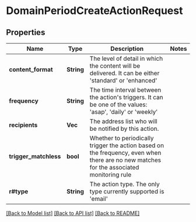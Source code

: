 # DomainPeriodCreateActionRequest

## Properties

Name | Type | Description | Notes
------------ | ------------- | ------------- | -------------
**content_format** | **String** | The level of detail in which the content will be delivered. It can be either 'standard' or 'enhanced' |
**frequency** | **String** | The time interval between the action's triggers. It can be one of the values: 'asap', 'daily' or 'weekly' |
**recipients** | **Vec<String>** | The address list who will be notified by this action. |
**trigger_matchless** | **bool** | Whether to periodically trigger the action based on the frequency, even when there are no new matches for the associated monitoring rule |
**r#type** | **String** | The action type. The only type currently supported is 'email' |

[[Back to Model list]](./README.md#documentation-for-models) [[Back to API list]](./README.md#documentation-for-api-endpoints) [[Back to README]](../README.md)
